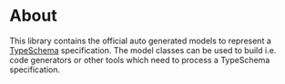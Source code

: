 
# About

This library contains the official auto generated models to represent a [TypeSchema](https://typeschema.org/) specification.
The model classes can be used to build i.e. code generators or other tools which need to process a TypeSchema specification.
